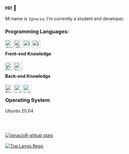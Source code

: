 ### Hi! 👋

Mi name is `Ignacio`, I'm currently a student and developer.

### Programming Languages:

<img align="left" alt="dart" height="26px" src="https://dart.dev/assets/logo_lockup_dart_horizontal-186d08217863a6ea400363df47d526f6dd89148e04cf2ce4de1718c5a212ee38.png" />
<img align="left" alt="JS" width=26px src="https://upload.wikimedia.org/wikipedia/commons/thumb/9/99/Unofficial_JavaScript_logo_2.svg/1200px-Unofficial_JavaScript_logo_2.svg.png" />
<img align="left" alt="java" height="26px" src="https://elblogdecodigo.files.wordpress.com/2014/12/java_logo.png" />
<img align="left" alt="java" height="26px" src="https://cdn-icons-png.flaticon.com/512/1822/1822899.png" />

</br>

#### Front-end Knowledge

<img align="left" alt="Flutter" height=26px  src="https://user-images.githubusercontent.com/60929919/89158591-ff61ee80-d58b-11ea-9305-969d9e92363a.png" />
<img align="left" alt="Vue 3" height=26px  src="https://v3.vuejs.org/logo.png" />

</br>

#### Back-end Knowledge

<img align="left" alt="Node js" height="26px" src="https://cdn.pixabay.com/photo/2015/04/23/17/41/node-js-736399_960_720.png" />
<img align="left" alt="python" height="26px" src="https://img2.freepng.es/20180812/owt/kisspng-spring-framework-software-framework-java-applicati-brian-scott-russell-5b6febc976ed74.1863036315340615134871.jpg" />
<img align="left" alt="python" height="26px" src="https://w7.pngwing.com/pngs/167/148/png-transparent-microsoft-azure-sql-database-microsoft-sql-server-database-blue-text-logo-thumbnail.png" />

</br>

### Operating System

Ubuntu 20.04

</br>
</br>

[![IgnacioR github stats](https://github-readme-stats.vercel.app/api?username=jibaru&count_private=true&theme=buefy&show_icons=true&locale=ES)](https://github.com/jibaru)
</br>
</br>
[![Top Langs Repo](https://github-readme-stats.vercel.app/api/top-langs/?username=jibaru&layout=compact&locale=ES)](https://github.com/jibaru/)
